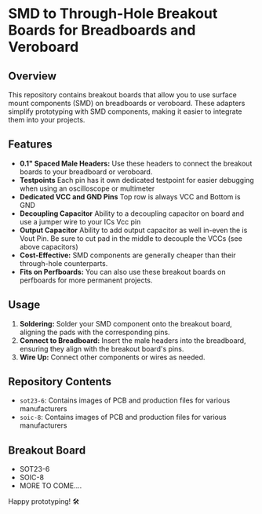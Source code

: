 # SMD to Through-Hole Breakout Boards for Breadboards and Veroboard

## Overview
This repository contains breakout boards that allow you to use surface mount components (SMD) on breadboards or veroboard. These adapters simplify prototyping with SMD components, making it easier to integrate them into your projects.

## Features
- **0.1" Spaced Male Headers:** Use these headers to connect the breakout boards to your breadboard or veroboard.
- **Testpoints** Each pin has it own dedicated testpoint for easier debugging when using an oscilloscope or multimeter
- **Dedicated VCC and GND Pins** Top row is always VCC and Bottom is GND
- **Decoupling Capacitor** Ability to a decoupling capacitor on board and use a jumper wire to your ICs Vcc pin
- **Output Capacitor** Ability to add output capacitor as well in-even the is Vout Pin. Be sure to cut pad in the middle to decouple the VCCs (see above capacitors)
- **Cost-Effective:** SMD components are generally cheaper than their through-hole counterparts.
- **Fits on Perfboards:** You can also use these breakout boards on perfboards for more permanent projects.

## Usage
1. **Soldering:** Solder your SMD component onto the breakout board, aligning the pads with the corresponding pins.
2. **Connect to Breadboard:** Insert the male headers into the breadboard, ensuring they align with the breakout board's pins.
3. **Wire Up:** Connect other components or wires as needed.

## Repository Contents
- `sot23-6`: Contains images of PCB and production files for various manufacturers
- `soic-8`: Contains images of PCB and production files for various manufacturers

## Breakout Board
- SOT23-6
- SOIC-8
- MORE TO COME....

Happy prototyping! 🛠️

